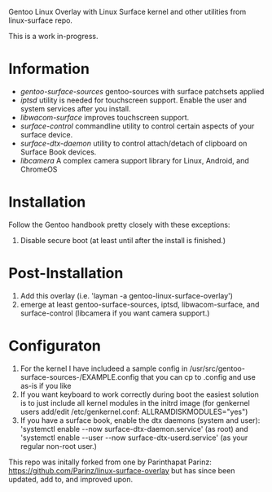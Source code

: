 Gentoo Linux Overlay with Linux Surface kernel and other utilities from linux-surface repo.

This is a work in-progress.

# Information
- *gentoo-surface-sources* gentoo-sources with surface patchsets applied
- *iptsd* utility is needed for touchscreen support. Enable the user and system services after you install.
- *libwacom-surface* improves touchscreen support.
- *surface-control* commandline utility to control certain aspects of your surface device.
- *surface-dtx-daemon* utility to control attach/detach of clipboard on Surface Book devices.
- *libcamera* A complex camera support library for Linux, Android, and ChromeOS

# Installation

Follow the Gentoo handbook pretty closely with these exceptions:

1. Disable secure boot (at least until after the install is finished.)

# Post-Installation
1. Add this overlay (i.e. 'layman -a gentoo-linux-surface-overlay')
1. emerge at least gentoo-surface-sources, iptsd, libwacom-surface, and surface-control (libcamera if you want camera support.)

# Configuraton
1. For the kernel I have includeed a sample config in /usr/src/gentoo-surface-sources-<version>/EXAMPLE.config that you can cp to .config and use as-is if you like
1. If you want keyboard to work correctly during boot the easiest solution is to just include all kernel modules in the initrd image (for genkernel users add/edit /etc/genkernel.conf: ALLRAMDISKMODULES="yes")
1. If you have a surface book, enable the dtx daemons (system and user): 'systemctl enable --now surface-dtx-daemon.service' (as root) and 'systemctl enable --user --now surface-dtx-userd.service' (as your regular non-root user.)
 

This repo was initally forked from one by Parinthapat Parinz: https://github.com/Parinz/linux-surface-overlay but has since been updated, add to, and improved upon.

